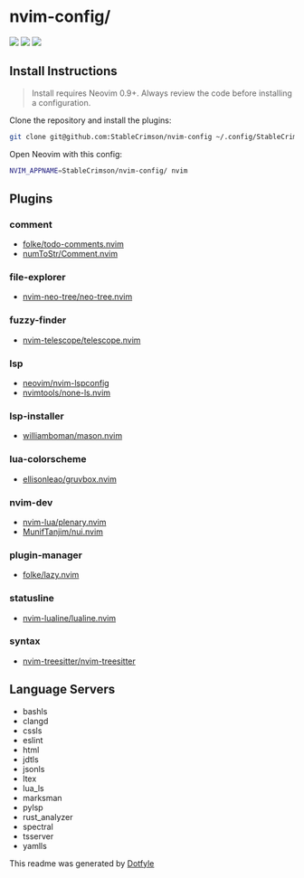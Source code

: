 # nvim-config/

<a href="https://dotfyle.com/StableCrimson/nvim-config"><img src="https://dotfyle.com/StableCrimson/nvim-config/badges/plugins?style=flat" /></a>
<a href="https://dotfyle.com/StableCrimson/nvim-config"><img src="https://dotfyle.com/StableCrimson/nvim-config/badges/leaderkey?style=flat" /></a>
<a href="https://dotfyle.com/StableCrimson/nvim-config"><img src="https://dotfyle.com/StableCrimson/nvim-config/badges/plugin-manager?style=flat" /></a>

## Install Instructions

> Install requires Neovim 0.9+. Always review the code before installing a configuration.

Clone the repository and install the plugins:

```sh
git clone git@github.com:StableCrimson/nvim-config ~/.config/StableCrimson/nvim-config
```

Open Neovim with this config:

```sh
NVIM_APPNAME=StableCrimson/nvim-config/ nvim
```

## Plugins

### comment

- [folke/todo-comments.nvim](https://dotfyle.com/plugins/folke/todo-comments.nvim)
- [numToStr/Comment.nvim](https://dotfyle.com/plugins/numToStr/Comment.nvim)

### file-explorer

- [nvim-neo-tree/neo-tree.nvim](https://dotfyle.com/plugins/nvim-neo-tree/neo-tree.nvim)

### fuzzy-finder

- [nvim-telescope/telescope.nvim](https://dotfyle.com/plugins/nvim-telescope/telescope.nvim)

### lsp

- [neovim/nvim-lspconfig](https://dotfyle.com/plugins/neovim/nvim-lspconfig)
- [nvimtools/none-ls.nvim](https://dotfyle.com/plugins/nvimtools/none-ls.nvim)

### lsp-installer

- [williamboman/mason.nvim](https://dotfyle.com/plugins/williamboman/mason.nvim)

### lua-colorscheme

- [ellisonleao/gruvbox.nvim](https://dotfyle.com/plugins/ellisonleao/gruvbox.nvim)

### nvim-dev

- [nvim-lua/plenary.nvim](https://dotfyle.com/plugins/nvim-lua/plenary.nvim)
- [MunifTanjim/nui.nvim](https://dotfyle.com/plugins/MunifTanjim/nui.nvim)

### plugin-manager

- [folke/lazy.nvim](https://dotfyle.com/plugins/folke/lazy.nvim)

### statusline

- [nvim-lualine/lualine.nvim](https://dotfyle.com/plugins/nvim-lualine/lualine.nvim)

### syntax

- [nvim-treesitter/nvim-treesitter](https://dotfyle.com/plugins/nvim-treesitter/nvim-treesitter)

## Language Servers

- bashls
- clangd
- cssls
- eslint
- html
- jdtls
- jsonls
- ltex
- lua_ls
- marksman
- pylsp
- rust_analyzer
- spectral
- tsserver
- yamlls

This readme was generated by [Dotfyle](https://dotfyle.com)
